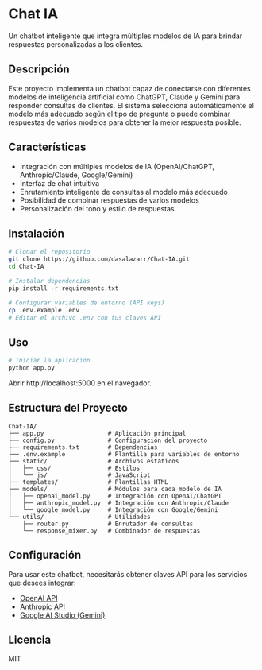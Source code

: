 # Chat IA

Un chatbot inteligente que integra múltiples modelos de IA para brindar respuestas personalizadas a los clientes.

## Descripción

Este proyecto implementa un chatbot capaz de conectarse con diferentes modelos de inteligencia artificial como ChatGPT, Claude y Gemini para responder consultas de clientes. El sistema selecciona automáticamente el modelo más adecuado según el tipo de pregunta o puede combinar respuestas de varios modelos para obtener la mejor respuesta posible.

## Características

- Integración con múltiples modelos de IA (OpenAI/ChatGPT, Anthropic/Claude, Google/Gemini)
- Interfaz de chat intuitiva
- Enrutamiento inteligente de consultas al modelo más adecuado
- Posibilidad de combinar respuestas de varios modelos
- Personalización del tono y estilo de respuestas

## Instalación

```bash
# Clonar el repositorio
git clone https://github.com/dasalazarr/Chat-IA.git
cd Chat-IA

# Instalar dependencias
pip install -r requirements.txt

# Configurar variables de entorno (API keys)
cp .env.example .env
# Editar el archivo .env con tus claves API
```

## Uso

```bash
# Iniciar la aplicación
python app.py
```

Abrir http://localhost:5000 en el navegador.

## Estructura del Proyecto

```
Chat-IA/
├── app.py                  # Aplicación principal
├── config.py               # Configuración del proyecto
├── requirements.txt        # Dependencias
├── .env.example            # Plantilla para variables de entorno
├── static/                 # Archivos estáticos
│   ├── css/                # Estilos
│   └── js/                 # JavaScript
├── templates/              # Plantillas HTML
├── models/                 # Módulos para cada modelo de IA
│   ├── openai_model.py     # Integración con OpenAI/ChatGPT
│   ├── anthropic_model.py  # Integración con Anthropic/Claude
│   └── google_model.py     # Integración con Google/Gemini
└── utils/                  # Utilidades
    ├── router.py           # Enrutador de consultas
    └── response_mixer.py   # Combinador de respuestas
```

## Configuración

Para usar este chatbot, necesitarás obtener claves API para los servicios que desees integrar:

- [OpenAI API](https://platform.openai.com/)
- [Anthropic API](https://www.anthropic.com/product)
- [Google AI Studio (Gemini)](https://ai.google.dev/)

## Licencia

MIT